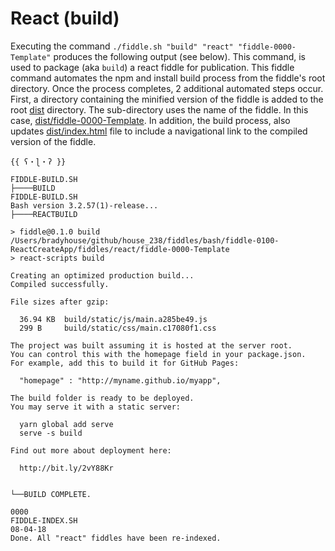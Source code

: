 React (build)
======

Executing the command `./fiddle.sh "build" "react" "fiddle-0000-Template"` produces the following output 
(see below).  This command, is used to package (aka `build`) a react fiddle for publication. This fiddle
command automates the npm and install build process from the fiddle's root directory. Once the process completes, 
2 additional automated steps occur. First, a directory containing the minified version of the fiddle is 
added to the root [dist](dist) directory.  The sub-directory uses the name of the fiddle. In this case, 
[dist/fiddle-0000-Template](dist/fiddle-0000-Template).  In addition, the build process, also updates
[dist/index.html](dist/index.html) file to include a navigational link to the compiled version of the fiddle.


    {{ ʕ・ɭ・ʔ }}
    
    FIDDLE-BUILD.SH
    ├────BUILD
    FIDDLE-BUILD.SH
    Bash version 3.2.57(1)-release...
    ├────REACTBUILD
    
    > fiddle@0.1.0 build /Users/bradyhouse/github/house_238/fiddles/bash/fiddle-0100-ReactCreateApp/fiddles/react/fiddle-0000-Template
    > react-scripts build
    
    Creating an optimized production build...
    Compiled successfully.
    
    File sizes after gzip:
    
      36.94 KB  build/static/js/main.a285be49.js
      299 B     build/static/css/main.c17080f1.css
    
    The project was built assuming it is hosted at the server root.
    You can control this with the homepage field in your package.json.
    For example, add this to build it for GitHub Pages:
    
      "homepage" : "http://myname.github.io/myapp",
    
    The build folder is ready to be deployed.
    You may serve it with a static server:
    
      yarn global add serve
      serve -s build
    
    Find out more about deployment here:
    
      http://bit.ly/2vY88Kr
    
    
    └──BUILD COMPLETE.
    
    0000
    FIDDLE-INDEX.SH
    08-04-18
    Done. All "react" fiddles have been re-indexed.
   
    
    
